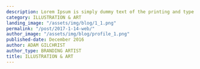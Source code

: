 ```yaml
---
description: Lorem Ipsum is simply dummy text of the printing and type setting industry. Dummy text of the...
category: ILLUSTRATION & ART
landing_image: "/assets/img/blog/1_1.png"
permalink: "/post/2017-1-14-web/"
author_image: "/assets/img/blog/profile_1.png"
published-date: December 2016
author: ADAM GILCHRIST
author_type: BRANDING ARTIST
title: ILLUSTRATION & ART
---
```



